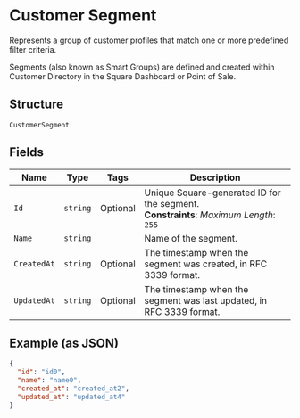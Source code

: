 
# Customer Segment

Represents a group of customer profiles that match one or more predefined filter criteria.

Segments (also known as Smart Groups) are defined and created within Customer Directory in the Square Dashboard or Point of Sale.

## Structure

`CustomerSegment`

## Fields

| Name | Type | Tags | Description |
|  --- | --- | --- | --- |
| `Id` | `string` | Optional | Unique Square-generated ID for the segment.<br>**Constraints**: *Maximum Length*: `255` |
| `Name` | `string` |  | Name of the segment. |
| `CreatedAt` | `string` | Optional | The timestamp when the segment was created, in RFC 3339 format. |
| `UpdatedAt` | `string` | Optional | The timestamp when the segment was last updated, in RFC 3339 format. |

## Example (as JSON)

```json
{
  "id": "id0",
  "name": "name0",
  "created_at": "created_at2",
  "updated_at": "updated_at4"
}
```

